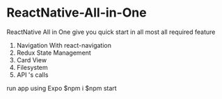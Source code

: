 # ReactNative-All-in-One
ReactNative All in One give you quick start in all most all required feature 

1. Navigation With react-navigation
2. Redux State Management 
3. Card View
4. Filesystem
5. API 's calls

run app using Expo
$npm i
$npm start
